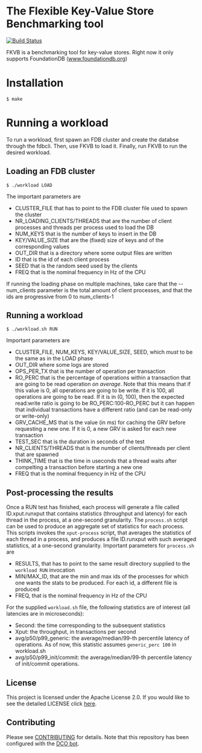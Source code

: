 # The Flexible Key-Value Store Benchmarking tool

[![Build Status](https://travis-ci.com/IBM/fkvb.svg?branch=main)](https://travis-ci.com/IBM/fkvb)

FKVB is a benchmarking tool for key-value stores. Right now it only supports FoundationDB (www.foundationdb.org)
# Installation
```
$ make
```

# Running a workload
To run a workload, first spawn an FDB cluster and create the databse through the fdbcli. Then, use FKVB to load it. Finally, run FKVB to run the desired workload.

## Loading an FDB cluster
```
$ ./workload LOAD
````
The important parameters are
* CLUSTER_FILE that has to point to the FDB cluster file used to spawn the cluster
* NR_LOADING_CLIENTS/THREADS that are the  number of client processes and threads per process used to load the DB
* NUM_KEYS that is the number of keys to insert in the DB
* KEY/VALUE_SIZE that are the (fixed) size of keys and of the corresponding values
* OUT_DIR that is a directory where some output files are written
* ID that is the id of each client process
* SEED that is the random seed used by the clients
* FREQ that is the nominal frequency in Hz of the CPU

If running the loading phase on multiple machines, take care that the --num_clients parameter is the total amount of client processes, and that the ids are progressive from 0 to num_clients-1

## Running a workload
```
$ ./workload.sh RUN
```
Important parameters are

* CLUSTER_FILE, NUM_KEYS, KEY/VALUE_SIZE, SEED, which _must_ to be the same as in the LOAD phase
* OUT_DIR where some logs are stored
* OPS_PER_TX that is the number of operation per transaction
* RO_PERC that is the percentage of operations within a transaction that are going to be read operation _on average_. Note that this means that if this value is 0, all operations are going to be write. If it is 100, all operations are going to be read. If it is in (0, 100), then the expected read:write ratio is going to be RO_PERC:100-RO_PERC but it can happen that individual transactions have a different ratio (and can be read-only or write-only)
* GRV_CACHE_MS that is the value (in ms) for caching the GRV before requesting a new one. If  it is 0, a new GRV is asked for each new transaction
* TEST_SEC that is the duration in seconds of the test
* NR_CLIENTS/THREADS that is the number of clients/threads per client that are spawned
* THINK_TIME that is the time in useconds that a thread waits after compelting a transaction before starting a new one
* FREQ that is the nominal frequency in Hz of the CPU

## Post-processing the results
Once a RUN test has finished, each process will generate a file called ID.xput.runxput that contains statistics (throughput and latency) for each thread in the process, at a one-second granularity.
The `process.sh` script can be used to produce an aggregate set of statistics for each process. This scripts invokes the `xput-process` script, that averages the statistics of each thread in a process, and produces a file ID.runxput with such averaged statistics, at a one-second granularity.
Important parameters for `process.sh` are

* RESULTS, that has to point to the same result directory supplied to the `workload RUN` invocation
* MIN/MAX_ID, that are the min and max ids of the processes for which one wants the stats to be produced. For each id, a different file is produced
* FREQ, that is the nominal frequency in Hz of the CPU

For the supplied `workload.sh` file, the following statistics are of interest (all latencies are in microseconds):
* Second: the time corresponding to the subsequent statistics
* Xput: the throughput, in transactions per second
* avg/p50/p99_generic: the average/median/99-th percentile latency of operations. As of now, this statistic assumes `generic_perc 100` in workload.sh
* avg/p50/p99_init/commit: the average/median/99-th percentile latency of init/commit operations.

## License

This project is licensed under the Apache License 2.0.
If you would like to see the detailed LICENSE click [here](LICENSE).

## Contributing

Please see [CONTRIBUTING](CONTRIBUTING.md) for details.
Note that this repository has been configured with the [DCO bot](https://github.com/probot/dco).

